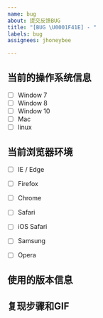 ```yaml
---
name: bug
about: 提交反馈BUG
title: "[BUG \U0001F41E] - "
labels: bug
assignees: jhoneybee

---
```



## 当前的操作系统信息

- [ ] Window 7
- [ ] Window 8
- [ ] Window 10
- [ ] Mac 
- [ ] linux

<!-- 
    此处补充额外的版本信息。
-->

## 当前浏览器环境

- [ ] IE / Edge
- [ ] Firefox
- [ ] Chrome
- [ ] Safari
- [ ] iOS Safari
- [ ] Samsung
- [ ] Opera


<!-- 
    此处补充额外的环境信息。
-->

## 使用的版本信息

## 复现步骤和GIF
